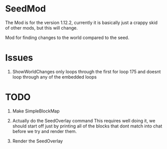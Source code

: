 # SeedMod

The Mod is for the version 1.12.2, 
currently 
it is basically just a crappy skid of other mods,
but this will change.

Mod for finding changes to the world compared to the seed.

# Issues
1. ShowWorldChanges only loops through the first for loop 175 and doesnt loop through any of the embedded loops

# TODO
1. Make SimpleBlockMap
2. Actually do the SeedOverlay command
This requires well doing it, we should start off just by printing all
of the blocks that dont match into chat before we try and render them.

3. Render the SeedOverlay
